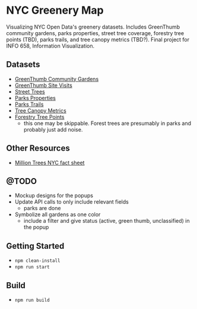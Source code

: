 # NYC Greenery Map
Visualizing NYC Open Data's greenery datasets. Includes GreenThumb community gardens, parks properties, street tree coverage, forestry tree points (TBD), parks trails, and tree canopy metrics (TBD?). Final project for INFO 658, Information Visualization.

## Datasets
- [GreenThumb Community Gardens](https://data.cityofnewyork.us/dataset/GreenThumb-Garden-Info/p78i-pat6)
- [GreenThumb Site Visits](https://data.cityofnewyork.us/Environment/GreenThumb-Site-Visits/xqbk-beh5)
- [Street Trees](https://data.cityofnewyork.us/Environment/2015-Street-Tree-Census-Tree-Data/pi5s-9p35)
- [Parks Properties](https://data.cityofnewyork.us/Recreation/Parks-Properties/enfh-gkve)
- [Parks Trails](https://data.cityofnewyork.us/Environment/Parks-Trails/vjbm-hsyr)
- [Tree Canopy Metrics](https://data.cityofnewyork.us/Environment/NYC-Urban-Tree-Canopy-Assessment-Metrics-2010/hnxz-kkn5)
- [Forestry Tree Points](https://data.cityofnewyork.us/Environment/Forestry-Tree-Points/hn5i-inap)
    - this one may be skippable. Forest trees are presumably in parks and probably just add noise.

## Other Resources
- [Million Trees NYC fact sheet](https://www.milliontreesnyc.org/html/urban_forest/urban_forest_facts.shtml)

## @TODO
- Mockup designs for the popups
- Update API calls to only include relevant fields
    - parks are done
- Symbolize all gardens as one color
    - include a filter and give status (active, green thumb, unclassified) in the popup


## Getting Started
- `npm clean-install`
- `npm run start`

## Build
- `npm run build`